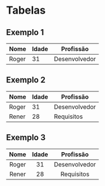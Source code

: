 # Tabelas

## Exemplo 1
| Nome | Idade | Profissão |
| - | - | - |
|Roger| 31| Desenvolvedor |

## Exemplo 2
| Nome | Idade | Profissão |
| - | - | - |
|Roger| 31| Desenvolvedor |
|Rener| 28| Requisitos|

## Exemplo 3
|Nome|Idade|Profissão|
| :-: | :-: | :-: |
|Roger| 31| Desenvolvedor |
|Rener| 28| Requisitos|